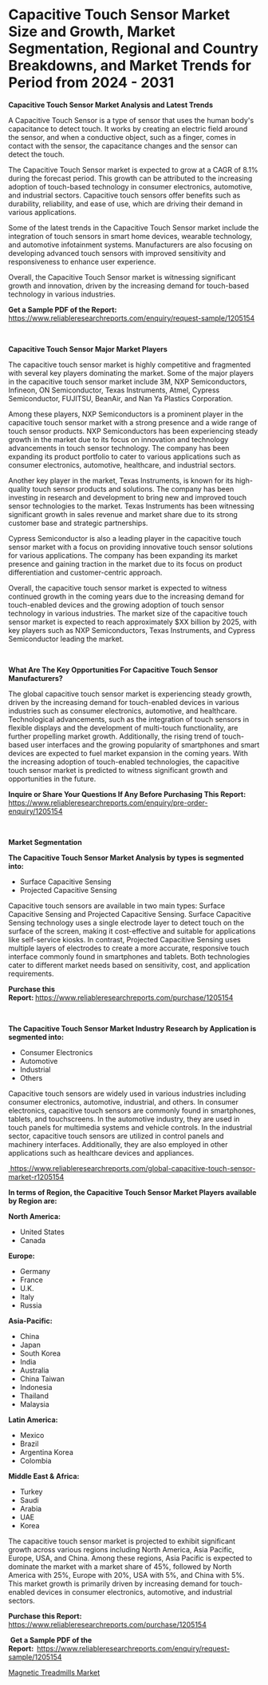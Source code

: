 <p><h1>Capacitive Touch Sensor Market Size and Growth, Market Segmentation, Regional and Country Breakdowns, and Market Trends for Period from 2024 -  2031</h1></p><p><strong>Capacitive Touch Sensor Market Analysis and Latest Trends</strong></p>
<p><p>A Capacitive Touch Sensor is a type of sensor that uses the human body's capacitance to detect touch. It works by creating an electric field around the sensor, and when a conductive object, such as a finger, comes in contact with the sensor, the capacitance changes and the sensor can detect the touch.</p><p>The Capacitive Touch Sensor market is expected to grow at a CAGR of 8.1% during the forecast period. This growth can be attributed to the increasing adoption of touch-based technology in consumer electronics, automotive, and industrial sectors. Capacitive touch sensors offer benefits such as durability, reliability, and ease of use, which are driving their demand in various applications.</p><p>Some of the latest trends in the Capacitive Touch Sensor market include the integration of touch sensors in smart home devices, wearable technology, and automotive infotainment systems. Manufacturers are also focusing on developing advanced touch sensors with improved sensitivity and responsiveness to enhance user experience.</p><p>Overall, the Capacitive Touch Sensor market is witnessing significant growth and innovation, driven by the increasing demand for touch-based technology in various industries.</p></p>
<p><strong>Get a Sample PDF of the Report:&nbsp;</strong> <a href="https://www.reliableresearchreports.com/enquiry/request-sample/1205154">https://www.reliableresearchreports.com/enquiry/request-sample/1205154</a></p>
<p>&nbsp;</p>
<p><strong>Capacitive Touch Sensor Major Market Players</strong></p>
<p><p>The capacitive touch sensor market is highly competitive and fragmented with several key players dominating the market. Some of the major players in the capacitive touch sensor market include 3M, NXP Semiconductors, Infineon, ON Semiconductor, Texas Instruments, Atmel, Cypress Semiconductor, FUJITSU, BeanAir, and Nan Ya Plastics Corporation.</p><p>Among these players, NXP Semiconductors is a prominent player in the capacitive touch sensor market with a strong presence and a wide range of touch sensor products. NXP Semiconductors has been experiencing steady growth in the market due to its focus on innovation and technology advancements in touch sensor technology. The company has been expanding its product portfolio to cater to various applications such as consumer electronics, automotive, healthcare, and industrial sectors.</p><p>Another key player in the market, Texas Instruments, is known for its high-quality touch sensor products and solutions. The company has been investing in research and development to bring new and improved touch sensor technologies to the market. Texas Instruments has been witnessing significant growth in sales revenue and market share due to its strong customer base and strategic partnerships.</p><p>Cypress Semiconductor is also a leading player in the capacitive touch sensor market with a focus on providing innovative touch sensor solutions for various applications. The company has been expanding its market presence and gaining traction in the market due to its focus on product differentiation and customer-centric approach.</p><p>Overall, the capacitive touch sensor market is expected to witness continued growth in the coming years due to the increasing demand for touch-enabled devices and the growing adoption of touch sensor technology in various industries. The market size of the capacitive touch sensor market is expected to reach approximately $XX billion by 2025, with key players such as NXP Semiconductors, Texas Instruments, and Cypress Semiconductor leading the market.</p></p>
<p>&nbsp;</p>
<p><strong>What Are The Key Opportunities For Capacitive Touch Sensor Manufacturers?</strong></p>
<p><p>The global capacitive touch sensor market is experiencing steady growth, driven by the increasing demand for touch-enabled devices in various industries such as consumer electronics, automotive, and healthcare. Technological advancements, such as the integration of touch sensors in flexible displays and the development of multi-touch functionality, are further propelling market growth. Additionally, the rising trend of touch-based user interfaces and the growing popularity of smartphones and smart devices are expected to fuel market expansion in the coming years. With the increasing adoption of touch-enabled technologies, the capacitive touch sensor market is predicted to witness significant growth and opportunities in the future.</p></p>
<p><strong>Inquire or Share Your Questions If Any Before Purchasing This Report:</strong> <a href="https://www.reliableresearchreports.com/enquiry/pre-order-enquiry/1205154">https://www.reliableresearchreports.com/enquiry/pre-order-enquiry/1205154</a></p>
<p>&nbsp;</p>
<p><strong>Market Segmentation</strong></p>
<p><strong>The Capacitive Touch Sensor Market Analysis by types is segmented into:</strong></p>
<p><ul><li>Surface Capacitive Sensing</li><li>Projected Capacitive Sensing</li></ul></p>
<p><p>Capacitive touch sensors are available in two main types: Surface Capacitive Sensing and Projected Capacitive Sensing. Surface Capacitive Sensing technology uses a single electrode layer to detect touch on the surface of the screen, making it cost-effective and suitable for applications like self-service kiosks. In contrast, Projected Capacitive Sensing uses multiple layers of electrodes to create a more accurate, responsive touch interface commonly found in smartphones and tablets. Both technologies cater to different market needs based on sensitivity, cost, and application requirements.</p></p>
<p><strong>Purchase this Report:&nbsp;</strong><a href="https://www.reliableresearchreports.com/purchase/1205154">https://www.reliableresearchreports.com/purchase/1205154</a></p>
<p>&nbsp;</p>
<p><strong>The Capacitive Touch Sensor Market Industry Research by Application is segmented into:</strong></p>
<p><ul><li>Consumer Electronics</li><li>Automotive</li><li>Industrial</li><li>Others</li></ul></p>
<p><p>Capacitive touch sensors are widely used in various industries including consumer electronics, automotive, industrial, and others. In consumer electronics, capacitive touch sensors are commonly found in smartphones, tablets, and touchscreens. In the automotive industry, they are used in touch panels for multimedia systems and vehicle controls. In the industrial sector, capacitive touch sensors are utilized in control panels and machinery interfaces. Additionally, they are also employed in other applications such as healthcare devices and appliances.</p></p>
<p><a href="https://www.reliableresearchreports.com/global-capacitive-touch-sensor-market-r1205154">&nbsp;https://www.reliableresearchreports.com/global-capacitive-touch-sensor-market-r1205154</a></p>
<p><strong>In terms of Region, the Capacitive Touch Sensor Market Players available by Region are:</strong></p>
<p>
    <p> <strong> North America: </strong>
        <ul>
            <li>United States</li>
            <li>Canada</li>
        </ul>
        </p> 
    <p> <strong> Europe: </strong>
        <ul>
            <li>Germany</li>
            <li>France</li>
            <li>U.K.</li>
            <li>Italy</li>
            <li>Russia</li>
        </ul>
        </p> 
    <p> <strong> Asia-Pacific: </strong>
        <ul>
            <li>China</li>
            <li>Japan</li>
            <li>South Korea</li>
            <li>India</li>
            <li>Australia</li>
            <li>China Taiwan</li>
            <li>Indonesia</li>
            <li>Thailand</li>
            <li>Malaysia</li>
        </ul>
        </p> 
    <p> <strong> Latin America: </strong>
        <ul>
            <li>Mexico</li>
            <li>Brazil</li>
            <li>Argentina Korea</li>
            <li>Colombia</li>
        </ul>
        </p> 
    <p> <strong> Middle East & Africa: </strong>
        <ul>
            <li>Turkey</li>
            <li>Saudi</li>
            <li>Arabia</li>
            <li>UAE</li>
            <li>Korea</li>
        </ul>
    </p>
    </p>
<p><p>The capacitive touch sensor market is projected to exhibit significant growth across various regions including North America, Asia Pacific, Europe, USA, and China. Among these regions, Asia Pacific is expected to dominate the market with a market share of 45%, followed by North America with 25%, Europe with 20%, USA with 5%, and China with 5%. This market growth is primarily driven by increasing demand for touch-enabled devices in consumer electronics, automotive, and industrial sectors.</p></p>
<p><strong>Purchase this Report: </strong><a href="https://www.reliableresearchreports.com/purchase/1205154">https://www.reliableresearchreports.com/purchase/1205154</a></p>
<p>&nbsp;<strong>Get a Sample PDF of the Report:&nbsp;&nbsp;</strong><a href="https://www.reliableresearchreports.com/enquiry/request-sample/1205154">https://www.reliableresearchreports.com/enquiry/request-sample/1205154</a></p>
<p><strong></strong></p>
<p><p><a href="https://github.com/Sherrillcrooksxa8i18ucf2m/Market-Research-Report-List-3/blob/main/magnetic-treadmills-market.md">Magnetic Treadmills Market</a></p></p>